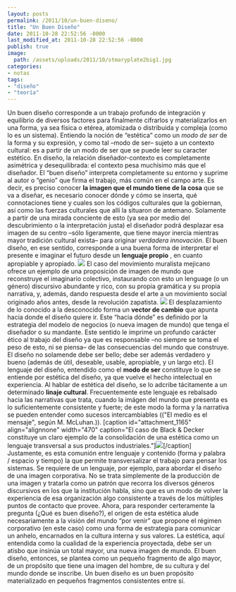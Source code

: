 ```yaml
---
layout: posts
permalink: /2011/10/un-buen-diseno/
title: "Un Buen Diseño"
date: 2011-10-28 22:52:56 -0000
last_modified_at: 2011-10-28 22:52:56 -0000
publish: true
image:
  path: /assets/uploads/2011/10/stmaryplate2big1.jpg
categories:
- notas
tags:
- "diseño"
- "teoría"
---
```

Un buen diseño corresponde a un trabajo profundo de integración y equilibrio de diversos factores para finalmente cifrarlos y materializarlos en una forma, ya sea física o etérea, atomizada o distribuida y compleja (como lo es un sistema). Entiendo la noción de “estética” como un _modo de ser_ de la forma y su expresión, y como tal –modo de ser– sujeto a un contexto cultural: es a partir de un modo de ser que se puede leer su caracter estético. En diseño, la relación diseñador-contexto es completamente asimétrica y desequilibrada: el contexto pesa muchísimo más que el diseñador. El “buen diseño” interpreta completamente su entorno y suprime al autor o “genio” que firma el trabajo, más común en el campo arte. Es decir, es preciso conocer **la imagen que el mundo tiene de la cosa** que se va a diseñar, es necesario conocer dónde y cómo se inserta, qué connotaciones tiene y cuales son los códigos culturales que la gobiernan, así como las fuerzas culturales que allí la situaron de antemano. Solamente a partir de una mirada conciente de esto (ya sea por medio del descubrimiento o la interpretación justa) el diseñador podrá desplazar esa imagen de su centro –sólo ligeramente, que tiene mayor inercia mientras mayor tradición cultural exista– para originar _verdadera innovación_. El buen diseño, en ese sentido, corresponde a una buena forma de interpretar el presente e imaginar el futuro desde un **lenguaje propio** , en cuanto apropiable y apropiado. [![](/assets/uploads/2011/10/image021-453x340.jpg)](/assets/uploads/2011/10/image021.jpg) El caso del movimiento muralista mejicano ofrece un ejemplo de una proposición de imagen de mundo que reconstruye el imaginario colectivo, instaurando con esto un lenguage (o un género) discursivo abundante y rico, con su propia gramática y su propia narrativa, y, además, dando respuesta desde el arte a un movimiento social originado años antes, desde la revolución zapatista. [![](/assets/uploads/2011/10/image011-453x340.jpg)](/assets/uploads/2011/10/image011.jpg) El desplazamiento de lo conocido a la desconocido forma un **vector de cambio** que apunta hacia donde el diseño quiere ir. Este “hacia dónde” es definido por la estrategia del modelo de negocios (o nueva imagen de mundo) que tenga el diseñador o su mandante. Este sentido le imprime un profundo carácter ético al trabajo del diseño ya que es responsable –no siempre se toma el peso de esto, ni se piensa– de las consecuencias del mundo que construye. El diseño no solamende debe ser bello; debe ser además verdadero y bueno (además de útil, deseable, usable, apropiable, y un largo etc). El lenguaje del diseño, entendido como el **modo de ser** constituye lo que se entiende por estética del diseño, ya que vuelve el hecho intelectual en experiencia. Al hablar de estética del diseño, se lo adcribe tácitamente a un determinado **linaje cultural**. Frecuentemente este lenguaje es rebalsado hacia las narrativas que trata, cuando la imágen del mundo que presenta es lo suficientemente consistente y fuerte; de este modo la forma y la narrativa se pueden entender como sucesos intercambiables (("El medio es el mensaje", según M. McLuhan.)). [caption id="attachment_1165" align="alignnone" width="470" caption="El caso de Black & Decker constituye un claro ejemplo de la consolidación de una estética como un lenguaje transversal a sus productos industriales."][![](/assets/uploads/2011/10/image001-470x261.jpg)](/assets/uploads/2011/10/image001.jpg)[/caption]   Justamente, es esta comunión entre lenguaje y contenido (forma y palabra / espacio y tiempo) la que permite transversalizar el trabajo para pensar los sistemas. Se requiere de un lenguaje, por ejemplo, para abordar el diseño de una imagen corporativa. No se trata simplemente de la producción de una imagen y tratarla como un patrón que recorra los diversos géneros discursivos en los que la institución habla, sino que es un modo de volver la experiencia de esa organización algo consistente a través de los múltiples puntos de contacto que provee. Ahora, para responder certeramente la pregunta (¿Qué es buen diseño?), el origen de esta estética alude necesariamente a la visión del mundo “por venir” que propone el régimen corporativo (en este caso) como una forma de estrategia para comunicar un anhelo, encarnados en la cultura interna y sus valores. La estética, aquí entendida como la cualidad de la experiencia proyectada, debe ser un atisbo que insinúa un total mayor, una nueva imagen de mundo. El buen diseño, entonces, se plantea como un pequeño fragmento de algo mayor, de un propósito que tiene una imagen del hombre, de su cultura y del mundo donde se inscribe. Un buen diseño es un buen propósito materializado en pequeños fragmentos consistentes entre sí.
